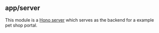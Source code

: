 ## app/server

This module is a [Hono server](https://hono.dev/docs/) which serves as the backend for a example pet shop portal.